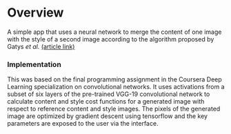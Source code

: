 # Overview
A simple app that uses a neural network to merge the content of one image with the style of a second image according to the algorithm proposed by Gatys *et al.*  [(article link)](https://arxiv.org/abs/1508.06576)

### Implementation
This was based on the final programming assignment in the Coursera Deep Learning specialization on convolutional networks. It uses activations from a subset of six layers of the pre-trained VGG-19 convolutional network to calculate content and style cost functions for a generated image with respect to reference content and style images. The pixels of the generated image are optimized by gradient descent using tensorflow and the key parameters are exposed to the user via the interface.